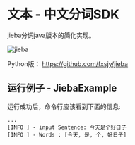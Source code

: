 # 文本 - 中文分词SDK
jieba分词java版本的简化实现。

![jieba](https://djl-model.oss-cn-hongkong.aliyuncs.com/AIAS/nlp_sdks/jieba.png)

Python版：
https://github.com/fxsjy/jieba

## 运行例子 - JiebaExample
运行成功后，命令行应该看到下面的信息:
```text
...
[INFO ] - input Sentence: 今天是个好日子
[INFO ] - Words : [今天, 是, 个, 好日子]
```
